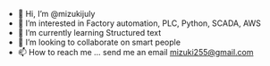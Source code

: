 - 👋 Hi, I’m @mizukijuly
- 👀 I’m interested in Factory automation, PLC, Python, SCADA, AWS
- 🌱 I’m currently learning Structured text
- 💞️ I’m looking to collaborate on smart people
- 📫 How to reach me ... send me an email mizuki255@gmail.com
